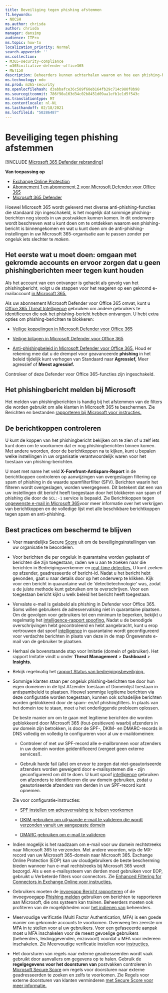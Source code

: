 ```yaml
---
title: Beveiliging tegen phishing afstemmen
f1.keywords:
- NOCSH
ms.author: chrisda
author: chrisda
manager: dansimp
audience: ITPro
ms.topic: how-to
localization_priority: Normal
search.appverid: ''
ms.collection:
- M365-security-compliance
- m365initiative-defender-office365
- MET150
description: Beheerders kunnen achterhalen waarom en hoe een phishing-bericht is binnengezonden in Microsoft 365 en wat er moet gebeuren om in de toekomst meer phishing-berichten te voorkomen.
ms.technology: mdo
ms.prod: m365-security
ms.openlocfilehash: d3abbafce36c589f60eb164fb29c714c980f8b98
ms.sourcegitcommit: 786f90a163d34c02b8451d09aa1efb1e1d5f543c
ms.translationtype: MT
ms.contentlocale: nl-NL
ms.lasthandoff: 02/18/2021
ms.locfileid: "50286487"
---
```

# <a name="tune-anti-phishing-protection"></a>Beveiliging tegen phishing afstemmen

[!INCLUDE [Microsoft 365 Defender rebranding](../includes/microsoft-defender-for-office.md)]

**Van toepassing op**
- [Exchange Online Protection](exchange-online-protection-overview.md)
- [Abonnement 1 en abonnement 2 voor Microsoft Defender voor Office 365](office-365-atp.md)
- [Microsoft 365 Defender](../mtp/microsoft-threat-protection.md)

Hoewel Microsoft 365 wordt geleverd met diverse anti-phishing-functies die standaard zijn ingeschakeld, is het mogelijk dat sommige phishing-berichten nog steeds in uw postvakken kunnen komen. In dit onderwerp wordt beschreven wat u kunt doen om te ontdekken waarom een phishing-bericht is binnengekomen en wat u kunt doen om de anti-phishing-instellingen in uw Microsoft 365-organisatie aan te passen zonder per ongeluk iets slechter te _maken._

## <a name="first-things-first-deal-with-any-compromised-accounts-and-make-sure-you-block-any-more-phishing-messages-from-getting-through"></a>Het eerste wat u moet doen: omgaan met gekromde accounts en ervoor zorgen dat u geen phishingberichten meer tegen kunt houden

Als het account van een ontvanger is gehackt als gevolg van het phishingbericht, volgt u de stappen voor het reageren op een gekromd e-mailaccount [in Microsoft 365.](responding-to-a-compromised-email-account.md)

Als uw abonnement Microsoft Defender voor Office 365 omvat, kunt u [Office 365 Threat Intelligence](office-365-ti.md) gebruiken om andere gebruikers te identificeren die ook het phishing-bericht hebben ontvangen. U hebt extra opties om phishing-berichten te blokkeren:

- [Veilige koppelingen in Microsoft Defender voor Office 365](set-up-atp-safe-links-policies.md)

- [Veilige bijlagen in Microsoft Defender voor Office 365](set-up-atp-safe-attachments-policies.md)

- [Anti-phishingbeleid in Microsoft Defender voor Office 365.](configure-atp-anti-phishing-policies.md) Houd er rekening mee dat u de drempel  voor geavanceerde  **phishing** in het beleid tijdelijk kunt verhogen van Standaard naar **Agressief,** Meer agressief of **Meest agressief.**

Controleer of deze Defender voor Office 365-functies zijn ingeschakeld.

## <a name="report-the-phishing-message-to-microsoft"></a>Het phishingbericht melden bij Microsoft

Het melden van phishingberichten is handig bij het afstemmen van de filters die worden gebruikt om alle klanten in Microsoft 365 te beschermen. Zie Berichten en bestanden [rapporteren bij Microsoft voor instructies.](report-junk-email-messages-to-microsoft.md)

## <a name="inspect-the-message-headers"></a>De berichtkoppen controleren

U kunt de koppen van het phishingbericht bekijken om te zien of u zelf iets kunt doen om te voorkomen dat er nog phishingberichten binnen komen. Met andere woorden, door de berichtkoppen na te kijken, kunt u bepalen welke instellingen in uw organisatie verantwoordelijk waren voor het toestaan van phishing-berichten.

U moet met name het veld **X-Forefront-Antispam-Report** in de berichtkoppen controleren op aanwijzingen van overgeslagen filtering op spam of phishing in de waarde spamfilterfilter (SFV). Berichten waarin het filteren wordt overgeslagen, worden weergegeven. Dit betekent dat een van uw instellingen dit bericht heeft toegestaan door het blokkeren van spam of phishing die door de `SCL:-1` service is bepaald. Zie Berichtkoppen tegen [ongewenste e-mail in Microsoft 365](anti-spam-message-headers.md)voor meer informatie over het verkrijgen van berichtkoppen en de volledige lijst met alle beschikbare berichtkoppen tegen spam en anti-phishing.

## <a name="best-practices-to-stay-protected"></a>Best practices om beschermd te blijven

- Voer maandelijks Secure [Score](../mtp/microsoft-secure-score.md) uit om de beveiligingsinstellingen van uw organisatie te beoordelen.

- Voor berichten die per ongeluk in quarantaine worden geplaatst of berichten die zijn toegestaan, raden we u aan te zoeken naar die berichten in Bedreigingsverkenner en [real-time detecties.](threat-explorer.md) U kunt zoeken op afzender, geadresseerde of bericht-id. Nadat u het bericht hebt gevonden, gaat u naar details door op het onderwerp te klikken. Kijk voor een bericht in quarantaine wat de 'detectietechnologie' was, zodat u de juiste methode kunt gebruiken om te overschrijven. Voor een toegestaan bericht kijkt u welk beleid het bericht heeft toegestaan.

- Vervalste e-mail is gelabeld als phishing in Defender voor Office 365. Soms willen gebruikers de adresvervalsing niet in quarantaine plaatsen. Om de gevolgen voor gebruikers tot een minimum te beperken, bekijkt u regelmatig het [intelligence-rapport spoofing.](learn-about-spoof-intelligence.md) Nadat u de benodigde overschrijvingen hebt gecontroleerd en hebt aangebracht, kunt u erop vertrouwen dat spoof [intelligence](set-up-anti-phishing-policies.md#spoof-settings) in quarantaine wordt geconfigureerd voor verdachte berichten in plaats van deze in de map Ongewenste e-mail van de gebruiker te plaatsen. 

- Herhaal de bovenstaande stap voor Imitatie (domein of gebruiker). Het rapport Imitatie vindt u onder **Threat Management** \> **Dashboard** \> **Insights.**

- Bekijk regelmatig het [rapport Status van bedreigingsbeveiliging.](view-reports-for-atp.md#threat-protection-status-report)

- Sommige klanten staan per ongeluk phishing-berichten toe door hun eigen domeinen in de lijst Afzender toestaan of Domeinlijst toestaan in antispambeleid te plaatsen. Hoewel sommige legitieme berichten via deze configuratie worden toegestaan, kunnen ook schadelijke berichten worden geblokkeerd door de spam- en/of phishingfilters. In plaats van het domein toe te staan, moet u het onderliggende probleem oplossen.

  De beste manier om om te gaan met legitieme berichten die worden geblokkeerd door Microsoft 365 (fout-positieven) waarbij afzenders in uw domein  zijn betrokken, is door de SPF-, DKIM- en DMARC-records in DNS volledig en volledig te configureren voor al uw e-maildomeinen:

  - Controleer of met uw  SPF-record alle e-mailbronnen voor afzenders in uw domein worden geïdentificeerd (vergeet geen externe services!).

  - Gebruik harde fail (alle) om ervoor te zorgen dat niet-geautoriseerde afzenders worden geweigerd door e-mailsystemen die \- zijn geconfigureerd om dit te doen. U kunt spoof [intelligence](learn-about-spoof-intelligence.md) gebruiken om afzenders te identificeren die uw domein gebruiken, zodat u geautoriseerde afzenders van derden in uw SPF-record kunt opnemen.

  Zie voor configuratie-instructies:

  - [SPF instellen om adresvervalsing te helpen voorkomen](set-up-spf-in-office-365-to-help-prevent-spoofing.md)

  - [DKIM gebruiken om uitgaande e-mail te valideren die wordt verzonden vanuit uw aangepaste domein](use-dkim-to-validate-outbound-email.md)

  - [DMARC gebruiken om e-mail te valideren](use-dmarc-to-validate-email.md)

- Indien mogelijk is het raadzaam om e-mail voor uw domein rechtstreeks naar Microsoft 365 te verzenden. Met andere woorden, wijs de MX-record van uw Microsoft 365-domein naar Microsoft 365. Exchange Online Protection (EOP) kan uw cloudgebruikers de beste bescherming bieden wanneer hun e-mail rechtstreeks bij Microsoft 365 wordt bezorgd. Als u een e-mailsysteem van derden moet gebruiken voor EOP, gebruikt u Verbeterde filters voor connectors. Zie [Enhanced Filtering for Connectors in Exchange Online voor instructies.](https://docs.microsoft.com/Exchange/mail-flow-best-practices/use-connectors-to-configure-mail-flow/enhanced-filtering-for-connectors)

- Gebruikers moeten de [invoegapp Bericht rapporteren](enable-the-report-message-add-in.md) of de invoegvoegapp [Phishing melden](enable-the-report-phish-add-in.md) gebruiken om berichten te rapporteren aan Microsoft, die ons systeem kan trainen. Beheerders moeten ook profiteren van de mogelijkheden voor [het indienen van](admin-submission.md) beheerders.

- Meervoudige verificatie (Multi Factor Authentication, MFA) is een goede manier om gekromde accounts te voorkomen. Overweeg ten zeerste om MFA in te stellen voor al uw gebruikers. Voor een gefaseeerde aanpak moet u MFA inschakelen voor de meest gevoelige gebruikers (beheerders, leidinggevenden, enzovoort) voordat u MFA voor iedereen inschakelen. Zie Meervoudige verificatie instellen voor [instructies.](../../admin/security-and-compliance/set-up-multi-factor-authentication.md)

- Het doorsturen van regels naar externe geadresseerden wordt vaak gebruikt door aanvallers om gegevens op te halen. Gebruik de **regelgegevens voor het doorsturen van** postvakken controleren in [Microsoft Secure Score](../mtp/microsoft-secure-score.md) om regels voor doorsturen naar externe geadresseerden te zoeken en zelfs te voorkomen. Zie Regels voor externe doorsturen van klanten verminderen [met Secure Score voor meer informatie.](https://docs.microsoft.com/archive/blogs/office365security/mitigating-client-external-forwarding-rules-with-secure-score)
